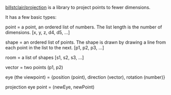 [billstclair/projection](https://package.elm-lang.org/packages/billstclair/elm-projection/latest) is a library to project points to fewer dimensions.

It has a few basic types:

point = a point, an ordered list of numbers. The list length is the number of dimensions. [x, y, z, d4, d5, ...]

shape = an ordered list of points. The shape is drawn by drawing a line from each point in the list to the next. [p1, p2, p3, ...]

room = a list of shapes [s1, s2, s3, ...]

vector = two points (p1, p2)

eye (the viewpoint) = {position (point), direction (vector), rotation (number)}

projection eye point = (newEye, newPoint)

